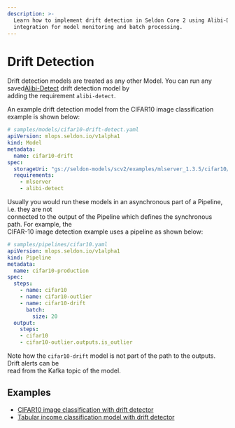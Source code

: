 ```yaml
---
description: >-
  Learn how to implement drift detection in Seldon Core 2 using Alibi-Detect
  integration for model monitoring and batch processing.
---
```


# Drift Detection

Drift detection models are treated as any other Model. You can run any saved[Alibi-Detect](https://github.com/SeldonIO/alibi-detect) drift detection model by\
adding the requirement `alibi-detect`.

An example drift detection model from the CIFAR10 image classification example is shown below:

```yaml
# samples/models/cifar10-drift-detect.yaml
apiVersion: mlops.seldon.io/v1alpha1
kind: Model
metadata:
  name: cifar10-drift
spec:
  storageUri: "gs://seldon-models/scv2/examples/mlserver_1.3.5/cifar10/drift-detector"
  requirements:
    - mlserver
    - alibi-detect
```

Usually you would run these models in an asynchronous part of a Pipeline, i.e. they are not\
connected to the output of the Pipeline which defines the synchronous path. For example, the\
CIFAR-10 image detection example uses a pipeline as shown below:

```yaml
# samples/pipelines/cifar10.yaml
apiVersion: mlops.seldon.io/v1alpha1
kind: Pipeline
metadata:
  name: cifar10-production
spec:
  steps:
    - name: cifar10
    - name: cifar10-outlier
    - name: cifar10-drift
      batch:
        size: 20
  output:
    steps:
    - cifar10
    - cifar10-outlier.outputs.is_outlier
```

Note how the `cifar10-drift` model is not part of the path to the outputs. Drift alerts can be\
read from the Kafka topic of the model.

## Examples

* [CIFAR10 image classification with drift detector](examples/cifar10.md)
* [Tabular income classification model with drift detector](examples/income.md)
